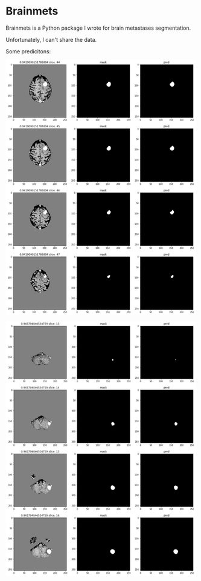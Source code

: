 # Brainmets
Brainmets is a Python package I wrote for brain metastases segmentation.

Unfortunately, I can't share the data.

Some predicitons:

![Some Predictions](https://github.com/SihanChen46/Brainmets/blob/master/examples/prediction%201.png)

![Some Predictions](https://github.com/SihanChen46/Brainmets/blob/master/examples/prediction%202.png)
